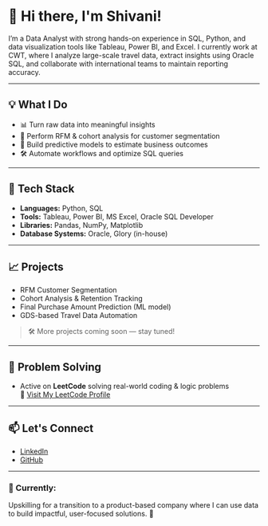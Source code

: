 # 👋 Hi there, I'm Shivani!

I’m a Data Analyst with strong hands-on experience in SQL, Python, and data visualization tools like Tableau, Power BI, and Excel. I currently work at CWT, where I analyze large-scale travel data, extract insights using Oracle SQL, and collaborate with international teams to maintain reporting accuracy.

---

## 💡 What I Do

- 📊 Turn raw data into meaningful insights  
- 🧠 Perform RFM & cohort analysis for customer segmentation  
- 🤖 Build predictive models to estimate business outcomes  
- 🛠 Automate workflows and optimize SQL queries  

---

## 🚀 Tech Stack

- **Languages:** Python, SQL  
- **Tools:** Tableau, Power BI, MS Excel, Oracle SQL Developer  
- **Libraries:** Pandas, NumPy, Matplotlib  
- **Database Systems:** Oracle, Glory (in-house)  

---

## 📈 Projects

- RFM Customer Segmentation  
- Cohort Analysis & Retention Tracking  
- Final Purchase Amount Prediction (ML model)  
- GDS-based Travel Data Automation  

> 🛠 More projects coming soon — stay tuned!

---

## 🧠 Problem Solving

- Active on **LeetCode** solving real-world coding & logic problems  
🔗 [Visit My LeetCode Profile](https://leetcode.com/u/Shivanisati/)

---

## 📫 Let's Connect

- [LinkedIn](https://www.linkedin.com/in/shivaniindiaindia1919)  
- [GitHub](https://github.com/ssati19)

---

### 🌱 Currently:
Upskilling for a transition to a product-based company where I can use data to build impactful, user-focused solutions. 💼
